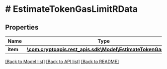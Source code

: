 # # EstimateTokenGasLimitRData

## Properties

Name | Type | Description | Notes
------------ | ------------- | ------------- | -------------
**item** | [**\com.cryptoapis.rest_apis.sdk\Model\EstimateTokenGasLimitRI**](EstimateTokenGasLimitRI.md) |  |

[[Back to Model list]](../../README.md#models) [[Back to API list]](../../README.md#endpoints) [[Back to README]](../../README.md)
